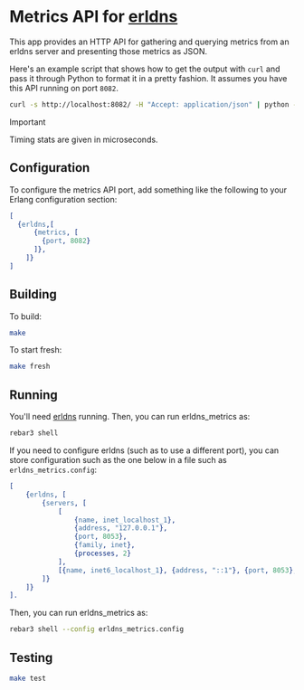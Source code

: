 # Metrics API for [erldns](https://github.com/dnsimple/erldns)

This app provides an HTTP API for gathering and querying metrics from an erldns server and presenting those metrics as JSON.

Here's an example script that shows how to get the output with `curl` and pass it through Python to format it in a pretty fashion. It assumes you have this API running on port `8082`.

```bash
curl -s http://localhost:8082/ -H "Accept: application/json" | python -mjson.tool
```

> [!IMPORTANT]
> Timing stats are given in microseconds.

## Configuration

To configure the metrics API port, add something like the following to your Erlang configuration section:

```erlang
[
  {erldns,[
      {metrics, [
        {port, 8082}
      ]},
    ]}
]
```

## Building

To build:

```bash
make
```

To start fresh:

```bash
make fresh
```

## Running

You'll need [erldns]() running. Then, you can run erldns_metrics as:

```bash
rebar3 shell
```

If you need to configure erldns (such as to use a different port), you can store configuration such as the one below in a file such as `erldns_metrics.config`:

```erlang
[
    {erldns, [
        {servers, [
            [
                {name, inet_localhost_1},
                {address, "127.0.0.1"},
                {port, 8053},
                {family, inet},
                {processes, 2}
            ],
            [{name, inet6_localhost_1}, {address, "::1"}, {port, 8053}, {family, inet6}]
        ]}
    ]}
].
```

Then, you can run erldns_metrics as:

```bash
rebar3 shell --config erldns_metrics.config
```

## Testing

```bash
make test
```
